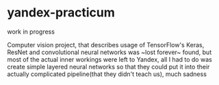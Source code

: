 # yandex-practicum
work in progress

Computer vision project, that describes usage of TensorFlow's Keras, ResNet and convolutional neural networks was ~lost forever~ found, but most of the actual inner workings were left to Yandex, all I had to do was create simple layered neural networks so that they could put it into their actually complicated pipeline(that they didn't teach us), much sadness

